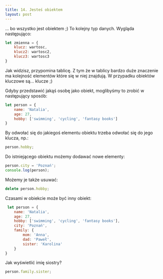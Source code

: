 ```yaml
---
title: 14. Jesteś obiektem
layout: post
---
```


... bo wszystko jest obiektem ;\) To kolejny typ danych. Wygląda następująco:

```js
let zmienna = {
    klucz: wartosc,
    klucz2: wartosc2,
    klucz3: wartosc3
}
```

Jak widzisz, przypomina tablicę. Z tym że w tablicy bardzo duże znaczenie ma kolejność elementów które się w niej znajdują. W przypadku obiektów kluczowe są... klucze ;\)

Gdyby przedstawić jakąś osobę jako obiekt, moglibyśmy to zrobić w następujący sposób:

```js
let person = {
    name: 'Natalia',
    age: 27,
    hobby: ['swimming', 'cycling', 'fantasy books']
}
```

By odwołać się do jakiegoś elementu obiektu trzeba odwołać się do jego klucza, np.:

```js
person.hobby;
```

Do istniejącego obiektu możemy dodawać nowe elementy:

```js
person.city = 'Poznań';
console.log(person);
```

Możemy je także usuwać:

```js
delete person.hobby;
```

Czasami w obiekcie może być inny obiekt:

```js
 let person = {   
    name: 'Natalia',
    age: 27,
    hobby: ['swimming', 'cycling', 'fantasy books'],
    city: 'Poznań',
    family: {
        mom: 'Anna',
        dad: 'Paweł',
        sister: 'Karolina'
    }
}
```

Jak wyświetlić imię siostry?

```js
person.family.sister;
```



